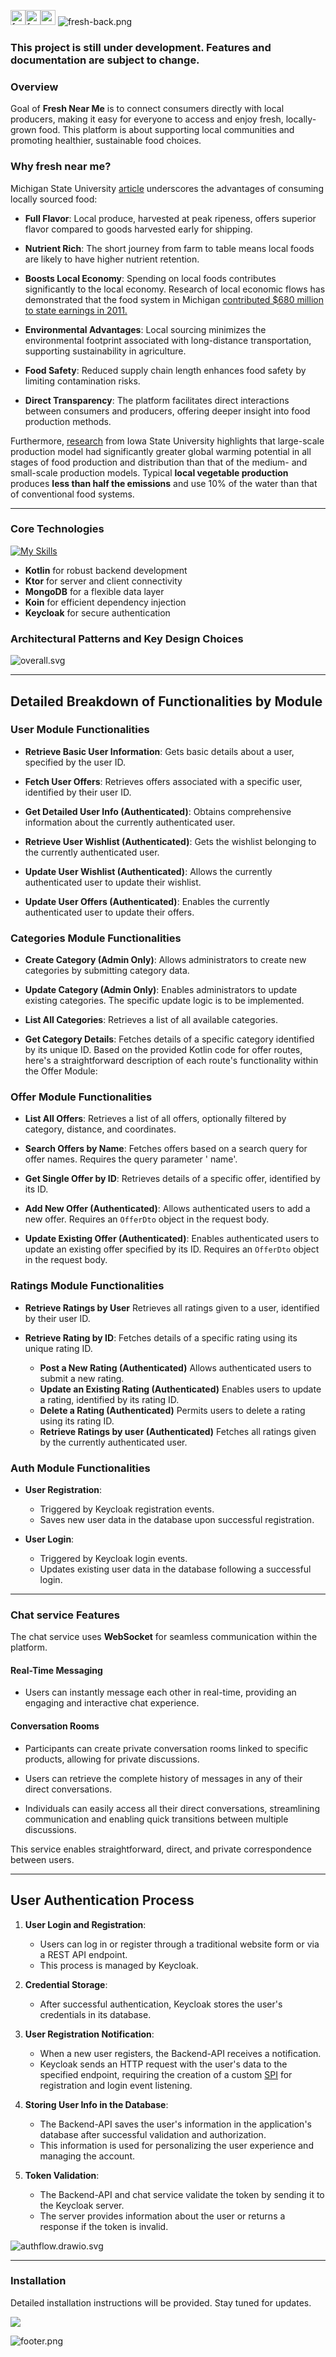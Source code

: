 

[<img alt="forthebadge" height="24" src="https://forthebadge.com/images/featured/featured-contains-cat-gifs.svg"/>](https://forthebadge.com)[<img alt="forthebadge" height="24" src="https://forthebadge.com/images/badges/works-on-my-machine.svg"/>](https://forthebadge.com)<img alt="version-badge.svg" height="24" src="assets/version-badge.svg"/>
![fresh-back.png](assets%2Ffresh-back.png)


### This project is still under development. Features and documentation are subject to change.

### Overview

Goal of **Fresh Near Me** is to connect consumers directly with local producers, making it easy for everyone to access and enjoy fresh, locally-grown food. This platform is about supporting local communities and promoting healthier, sustainable food choices.

### Why fresh near me?
Michigan State University [article](https://www.canr.msu.edu/news/seven-benefits-of-local-food) underscores the advantages of consuming locally sourced food:

- **Full Flavor**: Local produce, harvested at peak ripeness, offers superior flavor compared to goods harvested early for shipping.


- **Nutrient Rich**: The short journey from farm to table means local foods are likely to have higher nutrient retention.


- **Boosts Local Economy**: Spending on local foods contributes significantly to the local economy. Research of local
  economic flows has demonstrated that the food system in
  Michigan [contributed $680 million to state earnings in 2011.](https://www.canr.msu.edu/cea/uploads/files/valuingmilocalfoodsystem.pdf)


- **Environmental Advantages**: Local sourcing minimizes the environmental footprint associated with long-distance transportation, supporting sustainability in agriculture.


- **Food Safety**: Reduced supply chain length enhances food safety by limiting contamination risks.


- **Direct Transparency**: The platform facilitates direct interactions between consumers and producers, offering deeper insight into food production methods.

Furthermore, [research](https://www.cals.iastate.edu/news/2022/research-shows-significant-environmental-benefits-local-food-production) from Iowa State University highlights that large-scale production model had significantly greater global warming potential in all stages of food production and
distribution than that of the medium- and small-scale production models.
Typical **local vegetable production** produces **less than half the emissions** and use 10% of the water than that of
conventional food systems.

---
### Core Technologies

[![My Skills](https://skillicons.dev/icons?i=kotlin,ktor,idea,mongodb&theme=dark)](https://skillicons.dev)
- **Kotlin** for robust backend development
- **Ktor** for server and client connectivity
- **MongoDB** for a flexible data layer
- **Koin** for efficient dependency injection
- **Keycloak** for secure authentication
### Architectural Patterns and Key Design Choices
![overall.svg](assets%2Foverall.svg)

---
## Detailed Breakdown of Functionalities by Module

### User Module Functionalities

- **Retrieve Basic User Information**: Gets basic details about a user, specified by the user ID.

- **Fetch User Offers**: Retrieves offers associated with a specific user, identified by their user ID.

- **Get Detailed User Info (Authenticated)**: Obtains comprehensive information about the currently authenticated user.

- **Retrieve User Wishlist (Authenticated)**: Gets the wishlist belonging to the currently authenticated user.

- **Update User Wishlist (Authenticated)**: Allows the currently authenticated user to update their wishlist.

- **Update User Offers (Authenticated)**: Enables the currently authenticated user to update their offers.

### Categories Module Functionalities

- **Create Category (Admin Only)**: Allows administrators to create new categories by submitting category data.

- **Update Category (Admin Only)**: Enables administrators to update existing categories. The specific update logic is
  to be implemented.

- **List All Categories**: Retrieves a list of all available categories.

- **Get Category Details**: Fetches details of a specific category identified by its unique ID.
  Based on the provided Kotlin code for offer routes, here's a straightforward description of each route's functionality
  within the Offer Module:

### Offer Module Functionalities

- **List All Offers**: Retrieves a list of all offers, optionally filtered by category, distance, and coordinates.

- **Search Offers by Name**: Fetches offers based on a search query for offer names. Requires the query parameter '
  name'.

- **Get Single Offer by ID**: Retrieves details of a specific offer, identified by its ID.

- **Add New Offer (Authenticated)**: Allows authenticated users to add a new offer. Requires an `OfferDto` object in the
  request body.

- **Update Existing Offer (Authenticated)**: Enables authenticated users to update an existing offer specified by its
  ID. Requires an `OfferDto` object in
  the request body.
 
### Ratings Module Functionalities

- **Retrieve Ratings by User** Retrieves all ratings given to a user, identified by their user ID.

- **Retrieve Rating by ID**: Fetches details of a specific rating using its unique rating ID.

    - **Post a New Rating (Authenticated)** Allows authenticated users to submit a new rating.
    - **Update an Existing Rating (Authenticated)** Enables users to update a rating, identified by its rating ID.
    - **Delete a Rating (Authenticated)** Permits users to delete a rating using its rating ID.
    - **Retrieve Ratings by user (Authenticated)** Fetches all ratings given by the currently authenticated user.

### Auth Module Functionalities

- **User Registration**:
    - Triggered by Keycloak registration events.
    - Saves new user data in the database upon successful registration.

- **User Login**:
    - Triggered by Keycloak login events.
    - Updates existing user data in the database following a successful login.

---
### Chat service Features

The chat service uses **WebSocket** for seamless communication within the platform.

#### Real-Time Messaging
- Users can instantly message each other in real-time, providing an engaging and interactive chat experience.

#### Conversation Rooms
- Participants can create private conversation rooms linked to specific products, allowing for private discussions.

- Users can retrieve the complete history of messages in any of their direct conversations.

- Individuals can easily access all their direct conversations, streamlining communication and enabling quick transitions between multiple discussions.

This service enables straightforward, direct, and private correspondence between users.

---

## User Authentication Process

1. **User Login and Registration**:
    - Users can log in or register through a traditional website form or via a REST API endpoint.
    - This process is managed by Keycloak.


2. **Credential Storage**:
    - After successful authentication, Keycloak stores the user's credentials in its database.


3. **User Registration Notification**:
    - When a new user registers, the Backend-API receives a notification.
    - Keycloak sends an HTTP request with the user's data to the specified endpoint, requiring the creation of a
      custom [SPI](https://github.com/Lycan7hropus/keycloak-listener-kotlin) for registration and login event listening.


4. **Storing User Info in the Database**:
    - The Backend-API saves the user's information in the application's database after successful validation and
      authorization.
    - This information is used for personalizing the user experience and managing the account.


5. **Token Validation**:
    - The Backend-API and chat service validate the token by sending it to the Keycloak server.
    - The server provides information about the user or returns a response if the token is invalid.

![authflow.drawio.svg](assets%2Fauthflow.drawio.svg)

---
### Installation
Detailed installation instructions will be provided. Stay tuned for updates.

![](https://media.tenor.com/0pfgtiySgtIAAAAM/endwork-cats-end-work.gif)

![footer.png](assets%2Ffooter.png)
